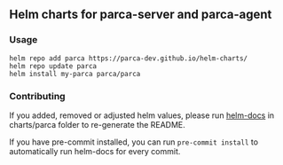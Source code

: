 ## Helm charts for parca-server and parca-agent

### Usage

```console
helm repo add parca https://parca-dev.github.io/helm-charts/
helm repo update parca
helm install my-parca parca/parca
```

### Contributing

If you added, removed or adjusted helm values, please run [helm-docs](https://github.com/norwoodj/helm-docs) in charts/parca folder to re-generate the README.

If you have pre-commit installed, you can run `pre-commit install` to automatically run helm-docs for every commit.
